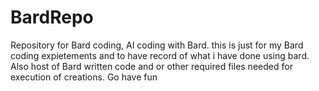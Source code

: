 # BardRepo
Repository for Bard coding, AI coding with Bard. 
this is just for my Bard coding expietements and to have record of what i have done using bard. Also host of Bard written code and or other required files needed for execution of creations. Go have fun
